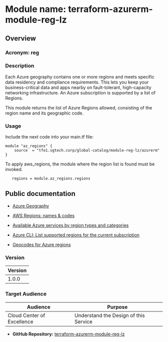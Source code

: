 # **Module name: terraform-azurerm-module-reg-lz**

## **Overview**

### Acronym: **reg**

### **Description**

Each Azure geography contains one or more regions and meets specific data residency and compliance requirements. This lets you keep your business-critical data and apps nearby on fault-tolerant, high-capacity networking infrastructure. An Azure subscription is supported by a list of Regions.

This module returns the list of Azure Regions allowed, consisting of the region name and its geographic code.

### Usage

Include the next code into your main.tf file:
```hcl
module "az_regions" {
    source  = "tfe1.sgtech.corp/global-catalog/module-reg-lz/azurerm"
}
```

To apply aws_regions, the module where the region list is found must be invoked.
```hcl
   regions = module.az_regions.regions
```

## Public documentation

- [Azure Geography](https://azure.microsoft.com/explore/global-infrastructure/geographies/)

- [AWS Regions: names & codes](https://www.aws-services.info/regions.html)

- [Available Azure services by region types and categories](https://learn.microsoft.com/en-us/azure/reliability/availability-service-by-category)

- [Azure CLI: List supported regions for the current subscription](https://learn.microsoft.com/en-us/cli/azure/account?view=azure-cli-latest#az-account-list-locations)

- [Geocodes for Azure regions](https://learn.microsoft.com/azure/backup/scripts/geo-code-list)

### **Version**
| Version |
| :------ |
| 1.0.0   |

### **Target Audience**
| Audience                   | Purpose                               |
| -------------------------- | ------------------------------------- |
| Cloud Center of Excellence | Understand the Design of this Service |

- **GitHub Repository:** [terraform-azurerm-module-reg-lz](https://github.com/santander-group-slz/terraform-azurerm-module-reg-lz)